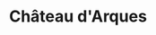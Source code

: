 ---
guid: "18e30174e6b0"
title: "Château d'Arques"
latlng: "42.953196, 2.367109"
videoId: "M687lkngxEE" 
---